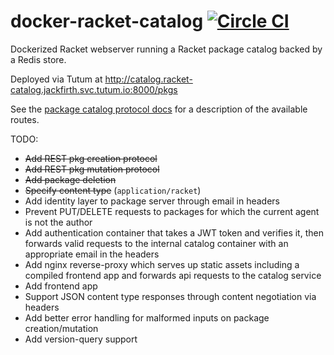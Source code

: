 # docker-racket-catalog [![Circle CI](https://circleci.com/gh/jackfirth/docker-racket-catalog.svg?style=svg)](https://circleci.com/gh/jackfirth/docker-racket-catalog)

Dockerized Racket webserver running a Racket package catalog backed by a Redis store.

Deployed via Tutum at http://catalog.racket-catalog.jackfirth.svc.tutum.io:8000/pkgs

See the [package catalog protocol docs](http://docs.racket-lang.org/pkg/catalog-protocol.html) for a description of the available routes.

TODO:

- ~~Add REST pkg creation protocol~~
- ~~Add REST pkg mutation protocol~~
- ~~Add package deletion~~
- ~~Specify content type~~ (`application/racket`)
- Add identity layer to package server through email in headers
- Prevent PUT/DELETE requests to packages for which the current agent is not the author
- Add authentication container that takes a JWT token and verifies it, then forwards valid requests to the internal catalog container with an appropriate email in the headers
- Add nginx reverse-proxy which serves up static assets including a compiled frontend app and forwards api requests to the catalog service
- Add frontend app
- Support JSON content type responses through content negotiation via headers
- Add better error handling for malformed inputs on package creation/mutation
- Add version-query support
